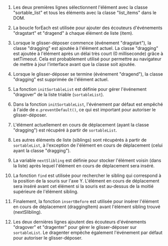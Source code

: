 1. Les deux premières lignes sélectionnent l'élément avec la classe "sortable_list" et tous les éléments avec la classe "list_items" dans le DOM.

2. La boucle forEach est utilisée pour ajouter des écouteurs d'événements "dragstart" et "dragend" à chaque élément de liste (item).

3. Lorsque le glisser-déposer commence (événement "dragstart"), la classe "dragging" est ajoutée à l'élément actuel. La classe "dragging" est ajoutée à l'élément après un délai très court (0 milliseconde) grâce à setTimeout. Cela est probablement utilisé pour permettre au navigateur de mettre à jour l'interface avant que la classe soit ajoutée.

4. Lorsque le glisser-déposer se termine (événement "dragend"), la classe "dragging" est supprimée de l'élément actuel.

5. La fonction `initSortableList` est définie pour gérer l'événement "dragover" de la liste triable (`sortableList`).

6. Dans la fonction `initSortableList`, l'événement par défaut est empêché à l'aide de `e.preventDefault()`, ce qui est important pour autoriser le glisser-déposer.

7. L'élément actuellement en cours de déplacement (ayant la classe "dragging") est récupéré à partir de `sortableList`.

8. Les autres éléments de liste (siblings) sont récupérés à partir de `sortableList`, à l'exception de l'élément en cours de déplacement (celui ayant la classe "dragging").

9. La variable `nextSlibling` est définie pour stocker l'élément voisin (dans la liste) après lequel l'élément en cours de déplacement sera inséré.

10. La fonction `find` est utilisée pour rechercher le sibling qui correspond à la position de la souris sur l'axe Y. L'élément en cours de déplacement sera inséré avant cet élément si la souris est au-dessus de la moitié supérieure de l'élément sibling.

11. Finalement, la fonction `insertBefore` est utilisée pour insérer l'élément en cours de déplacement (draggingItem) avant l'élément sibling trouvé (nextSlibling).

12. Les deux dernières lignes ajoutent des écouteurs d'événements "dragover" et "dragenter" pour gérer le glisser-déposer sur `sortableList`. Le dragenter empêche également l'événement par défaut pour autoriser le glisser-déposer.
